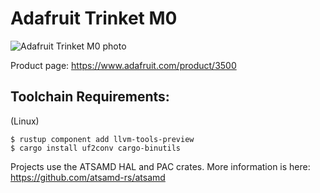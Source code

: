 # Adafruit Trinket M0

![Adafruit Trinket M0 photo](https://cdn-shop.adafruit.com/145x109/3500-04.jpg)

Product page: https://www.adafruit.com/product/3500

## Toolchain Requirements:

(Linux)
```
$ rustup component add llvm-tools-preview
$ cargo install uf2conv cargo-binutils
```

Projects use the ATSAMD HAL and PAC crates. More information is here: https://github.com/atsamd-rs/atsamd
